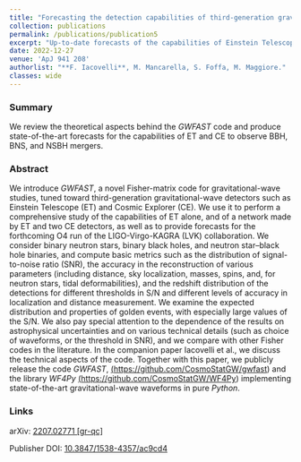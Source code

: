 ```yaml
---
title: "Forecasting the detection capabilities of third-generation gravitational-wave detectors using *GWFAST*"
collection: publications
permalink: /publications/publication5
excerpt: "Up-to-date forecasts of the capabilities of Einstein Telescope and Cosmic Explorer to observe compact binary mergers."
date: 2022-12-27
venue: 'ApJ 941 208'
authorlist: "**F. Iacovelli**, M. Mancarella, S. Foffa, M. Maggiore."
classes: wide
---
```


<span class="__dimensions_badge_embed__" data-doi="10.3847/1538-4357/ac9cd4" data-style="small_circle" data-hide-zero-citations="true"></span><script async src="https://badge.dimensions.ai/badge.js" charset="utf-8"></script>

<html>
<head>
   <script src="https://code.jquery.com/jquery-3.7.0.js"></script>
</head>
<body>

<div id="inspirecount"></div>
<script>
var recid = '2106524';
var recurl = 'https://inspirehep.net/api/literature/?q=recid%3A'+recid+'&size=10&page=1&fields=citation_count&format=json';

if (recid === "undefined") {
	document.getElementById("inspirecount").innerHTML='';
} else {
	$.getJSON(recurl, function(data){
    	var html =`<a href="https://inspirehep.net/literature/${recid}" target="_blank" rel="noopener"><button type="button inspire" class="btn btn-inspire">iNSPIRE </button></a><span class="badge inspcitations">${data.hits.hits[0].metadata.citation_count} citations</span>`    
    	document.getElementById("inspirecount").innerHTML= html
  });
}
</script>
</body>
</html>


### Summary
We review the theoretical aspects behind the *GWFAST* code and produce state-of-the-art forecasts for the capabilities of ET and CE to observe BBH, BNS, and NSBH mergers.

### Abstract
We introduce *GWFAST*, a novel Fisher-matrix code for gravitational-wave studies, tuned toward third-generation gravitational-wave detectors such as Einstein Telescope (ET) and Cosmic Explorer (CE). We use it to perform a comprehensive study of the capabilities of ET alone, and of a network made by ET and two CE detectors, as well as to provide forecasts for the forthcoming O4 run of the LIGO-Virgo-KAGRA (LVK) collaboration. We consider binary neutron stars, binary black holes, and neutron star–black hole binaries, and compute basic metrics such as the distribution of signal-to-noise ratio (SNR), the accuracy in the reconstruction of various parameters (including distance, sky localization, masses, spins, and, for neutron stars, tidal deformabilities), and the redshift distribution of the detections for different thresholds in S/N and different levels of accuracy in localization and distance measurement. We examine the expected distribution and properties of golden events, with especially large values of the S/N. We also pay special attention to the dependence of the results on astrophysical uncertainties and on various technical details (such as choice of waveforms, or the threshold in SNR), and we compare with other Fisher codes in the literature. In the companion paper Iacovelli et al., we discuss the technical aspects of the code. Together with this paper, we publicly release the code *GWFAST*,  <a href="https://github.com/CosmoStatGW/gwfast" target="_blank" rel="noopener">(https://github.com/CosmoStatGW/gwfast)</a> and the library *WF4Py* <a href="https://github.com/CosmoStatGW/WF4Py" target="_blank" rel="noopener">(https://github.com/CosmoStatGW/WF4Py)</a> implementing state-of-the-art gravitational-wave waveforms in pure *Python*.

### Links

<i class="ai ai-arxiv ai-fw"></i> arXiv: <a href="https://arxiv.org/abs/2207.02771" target="_blank" rel="noopener">2207.02771 [gr-qc]</a>

<i class="ai ai-doi ai-fw"></i> Publisher DOI: <a href="https://iopscience.iop.org/article/10.3847/1538-4357/ac9cd4" target="_blank" rel="noopener">10.3847/1538-4357/ac9cd4</a>

